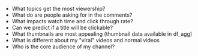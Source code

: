 - What topics get the most viewership?
- What do are people asking for in the comments?
- What impacts watch time and click through rate?
- Can we predict if a title will be clickable? 
- What thumbnails are most appealing (thumbnail data available in df_agg)
- What is different about my "viral" videos and normal videos
- Who is the core audience of my channel?